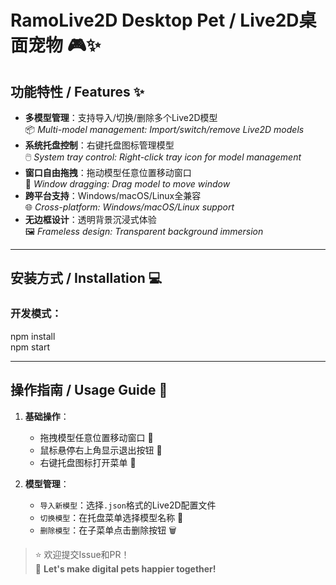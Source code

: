 # RamoLive2D Desktop Pet / Live2D桌面宠物 🎮✨



## 功能特性 / Features ✨
- **多模型管理**：支持导入/切换/删除多个Live2D模型  
  📦 *Multi-model management: Import/switch/remove Live2D models*
- **系统托盘控制**：右键托盘图标管理模型  
  🖱️ *System tray control: Right-click tray icon for model management*
- **窗口自由拖拽**：拖动模型任意位置移动窗口  
  🧊 *Window dragging: Drag model to move window*
- **跨平台支持**：Windows/macOS/Linux全兼容  
  🌐 *Cross-platform: Windows/macOS/Linux support*
- **无边框设计**：透明背景沉浸式体验  
  🖼️ *Frameless design: Transparent background immersion*

---

## 安装方式 / Installation 💻

### 开发模式：
npm install  
npm start

---

## 操作指南 / Usage Guide 🎯

1. **基础操作**：
   - 拖拽模型任意位置移动窗口 👐
   - 鼠标悬停右上角显示退出按钮 🔴
   - 右键托盘图标打开菜单 🧭

2. **模型管理**：
   - `导入新模型`：选择`.json`格式的Live2D配置文件  
   - `切换模型`：在托盘菜单选择模型名称 🔄
   - `删除模型`：在子菜单点击删除按钮 🗑️

> ⭐ 欢迎提交Issue和PR！  
> 🐾 **Let's make digital pets happier together!**
 
